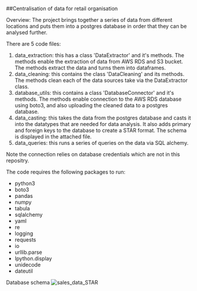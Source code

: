 ##Centralisation of data for retail organisation 
  
Overview: 
The project brings together a series of data from different locations and puts them into a postgres database in order that they can be analysed further. 

There are 5 code files: 
1. data_extraction: this has a class 'DataExtractor' and it's methods. The methods enable the extraction of data from AWS RDS and S3 bucket. The methods extract the data and turns them into dataframes.
2. data_cleaning: this contains the class 'DataCleaning' and its methods. The methods clean each of the data sources take via the DataExtractor class.
3. database_utils: this contains a class 'DatabaseConnector' and it's methods. The methods enable connection to the AWS RDS database using boto3, and also uploading the cleaned data to a postgres database.
4. data_casting: this takes the data from the postgres database and casts it into the datatypes that are needed for data analysis. It also adds primary and foreign keys to the database to create a STAR format. The schema is displayed in the attached file.    
5. data_queries: this runs a series of queries on the data via SQL alchemy. 

Note the connection relies on database credentials which are not in this repositry.  

The code requires the following packages to run:  
- python3
- boto3
- pandas
- numpy
- tabula 
- sqlalchemy
- yaml
- re
- logging
- requests
- io
- urllib.parse
- Ipython.display
- unidecode
- dateutil

Database schema 
![sales_data_STAR](https://github.com/user-attachments/assets/de458dc9-46e8-4689-96c8-b08914f86637)



